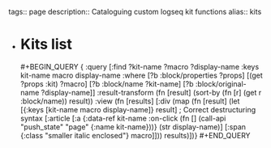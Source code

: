 tags:: page
description:: Cataloguing custom logseq kit functions
alias:: kits

- # Kits list
  #+BEGIN_QUERY
  {
    :query
  [:find ?kit-name ?macro ?display-name
   :keys kit-name macro display-name
   :where
   [?b :block/properties ?props]
   [(get ?props :kit) ?macro]
   [?b :block/name ?kit-name]
   [?b :block/original-name ?display-name]]
  :result-transform (fn [result]
                      (sort-by (fn [r] (get r :block/name)) result))
  :view (fn [results]
          [:div
           (map (fn [result]
                  (let [{:keys [kit-name macro display-name]}
                        result] ; Correct destructuring syntax
                    [:article
                     [:a {:data-ref kit-name
                          :on-click (fn [] (call-api "push_state" "page" {:name kit-name}))}
                      (str display-name)]
                     [:span {:class "smaller italic enclosed"} macro]]))
                results)])}
  #+END_QUERY